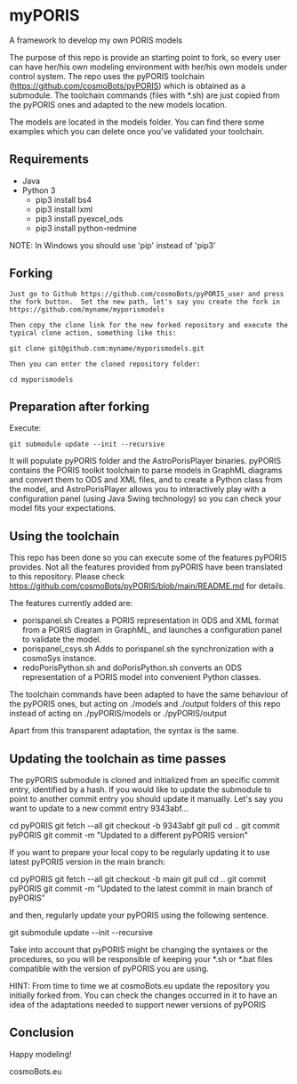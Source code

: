# myPORIS

A framework to develop my own PORIS models

The purpose of this repo is provide an starting point to fork, so every user can have her/his own modeling environment with her/his own models under control system.
The repo uses the pyPORIS toolchain (https://github.com/cosmoBots/pyPORIS) which is obtained as a submodule.
The toolchain commands (files with *.sh) are just copied from the pyPORIS ones and adapted to the new models location.

The models are located in the models folder.  You can find there some examples which you can delete once you've validated your toolchain.


## Requirements
* Java
* Python 3
    * pip3 install bs4
    * pip3 install lxml
    * pip3 install pyexcel_ods
    * pip3 install python-redmine

NOTE: In Windows you should use 'pip' instead of 'pip3'

## Forking

    Just go to Github https://github.com/cosmoBots/pyPORIS_user and press the fork button.  Set the new path, let's say you create the fork in https://github.com/myname/myporismodels

    Then copy the clone link for the new forked repository and execute the typical clone action, something like this:

    git clone git@github.com:myname/myporismodels.git

    Then you can enter the cloned repository folder:

    cd myporismodels

## Preparation after forking

Execute:

    git submodule update --init --recursive

It will populate pyPORIS folder and the AstroPorisPlayer binaries.  pyPORIS contains the PORIS toolkit toolchain to parse models in GraphML diagrams and convert them to ODS and XML files, and to create a Python class from the model, and AstroPorisPlayer allows you to interactively play with a configuration panel (using Java Swing technology) so you can check your model fits your expectations.

## Using the toolchain

This repo has been done so you can execute some of the features pyPORIS provides.  Not all the features provided from pyPORIS have been translated to this repository.  Please check https://github.com/cosmoBots/pyPORIS/blob/main/README.md for details.

The features currently added are:

- porispanel.sh Creates a PORIS representation in ODS and XML format from a PORIS diagram in GraphML, and launches a configuration panel to validate the model.
- porispanel_csys.sh Adds to porispanel.sh the synchronization with a cosmoSys instance.
- redoPorisPython.sh and doPorisPython.sh converts an ODS representation of a PORIS model into convenient Python classes.

The toolchain commands have been adapted to have the same behaviour of the pyPORIS ones, but acting on ./models and ./output folders of this repo instead of acting on ./pyPORIS/models or ./pyPORIS/output

Apart from this transparent adaptation, the syntax is the same.

## Updating the toolchain as time passes

The pyPORIS submodule is cloned and initialized from an specific commit entry, identified by a hash.  If you would like to update the submodule to point to another commit entry you should update it manually.  Let's say you want to update to a new commit entry 9343abf...

cd pyPORIS
git fetch --all
git checkout -b 9343abf
git pull
cd ..
git commit pyPORIS
git commit -m "Updated to a different pyPORIS version"

If you want to prepare your local copy to be regularly updating it to use latest pyPORIS version in the main branch:

cd pyPORIS
git fetch --all
git checkout -b main
git pull
cd ..
git commit pyPORIS
git commit -m "Updated to the latest commit in main branch of pyPORIS"

and then, regularly update your pyPORIS using the following sentence.

git submodule update --init --recursive

Take into account that pyPORIS might be changing the syntaxes or the procedures, so you will be responsible of keeping your *.sh or *.bat files compatible with the version of pyPORIS you are using.

HINT: From time to time we at cosmoBots.eu update the repository you initially forked from.  You can check the changes occurred in it to have an idea of the adaptations needed to support newer versions of pyPORIS

## Conclusion
Happy modeling!

cosmoBots.eu
